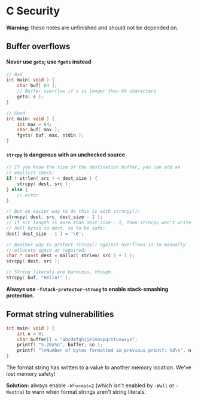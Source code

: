 # C Security

**Warning:** these notes are unfinished and should not be depended on.

## Buffer overflows

#### Never use `gets`; use `fgets` instead

``` c
// Bad
int main( void ) {
    char buf[ 64 ];
    // Buffer overflow if s is longer than 64 characters
    gets( s );
}

// Good
int main( void ) {
    int max = 64;
    char buf[ max ];
    fgets( buf, max, stdin );
}
```

#### `strcpy` is dangerous with an unchecked source

``` c
// If you know the size of the destination buffer, you can add an
// explicit check:
if ( strlen( src ) < dest_size ) {
    strcpy( dest, src );
} else {
    // error
}

// But an easier way to do this is with strncpy():
strncpy( dest, src, dest_size - 1 );
// If src length is more than dest_size - 1, then strncpy won't write
// null bytes to dest, so to be safe:
dest[ dest_size - 1 ] = '\0';

// Another way to protect strcpy() against overflows is to manually
// allocate space as required:
char * const dest = malloc( strlen( src ) + 1 );
strcpy( dest, src );

// String literals are harmless, though.
strcpy( buf, "Hello!" );
```


**Always use `-fstack-protector-strong` to enable stack-smashing protection.**


## Format string vulnerabilities

``` c
int main( void ) {
    int n = 0;
    char buffer[] = "abcdefghijklmnopqrstuvwxyz";
    printf( "%.20x%n", buffer, &n );
    printf( "\nNumber of bytes formatted in previous printf: %d\n", n );
}
```

The format string has written to a value to another memory location. We've lost memory safety!

**Solution:** always enable `-Wformat=2` (which isn't enabled by `-Wall` or `-Wextra`) to warn when format strings aren't string literals.

